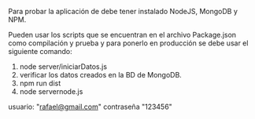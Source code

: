 Para probar la aplicación de debe tener instalado NodeJS, MongoDB y NPM.

Pueden usar los scripts que se encuentran en el archivo Package.json como compilación y prueba y para ponerlo en producción se debe usar el siguiente comando:

1. node server/iniciarDatos.js
2. verificar los datos creados en la BD de MongoDB.
3. npm run dist
4. node servernode.js 


usuario: "rafael@gmail.com"
contraseña "123456"